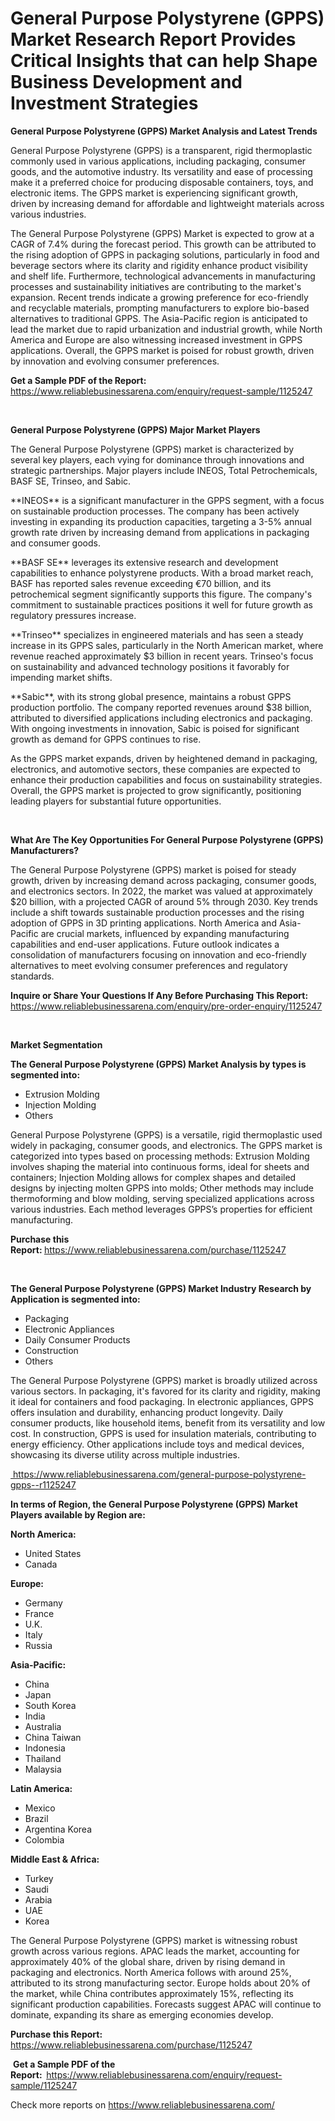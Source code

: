 <p><h1>General Purpose Polystyrene (GPPS) Market Research Report Provides Critical Insights that can help Shape Business Development and Investment Strategies</h1></p><p><strong>General Purpose Polystyrene (GPPS) Market Analysis and Latest Trends</strong></p>
<p><p>General Purpose Polystyrene (GPPS) is a transparent, rigid thermoplastic commonly used in various applications, including packaging, consumer goods, and the automotive industry. Its versatility and ease of processing make it a preferred choice for producing disposable containers, toys, and electronic items. The GPPS market is experiencing significant growth, driven by increasing demand for affordable and lightweight materials across various industries.</p><p>The General Purpose Polystyrene (GPPS) Market is expected to grow at a CAGR of 7.4% during the forecast period. This growth can be attributed to the rising adoption of GPPS in packaging solutions, particularly in food and beverage sectors where its clarity and rigidity enhance product visibility and shelf life. Furthermore, technological advancements in manufacturing processes and sustainability initiatives are contributing to the market's expansion. Recent trends indicate a growing preference for eco-friendly and recyclable materials, prompting manufacturers to explore bio-based alternatives to traditional GPPS. The Asia-Pacific region is anticipated to lead the market due to rapid urbanization and industrial growth, while North America and Europe are also witnessing increased investment in GPPS applications. Overall, the GPPS market is poised for robust growth, driven by innovation and evolving consumer preferences.</p></p>
<p><strong>Get a Sample PDF of the Report:&nbsp;</strong> <a href="https://www.reliablebusinessarena.com/enquiry/request-sample/1125247?utm_campaign=2822&utm_medium=2&utm_source=Github&utm_content=ia&utm_term=02042025&utm_id=general-purpose-polystyrene-gpps">https://www.reliablebusinessarena.com/enquiry/request-sample/1125247</a></p>
<p>&nbsp;</p>
<p><strong>General Purpose Polystyrene (GPPS) Major Market Players</strong></p>
<p><p>The General Purpose Polystyrene (GPPS) market is characterized by several key players, each vying for dominance through innovations and strategic partnerships. Major players include INEOS, Total Petrochemicals, BASF SE, Trinseo, and Sabic.</p><p>**INEOS** is a significant manufacturer in the GPPS segment, with a focus on sustainable production processes. The company has been actively investing in expanding its production capacities, targeting a 3-5% annual growth rate driven by increasing demand from applications in packaging and consumer goods.</p><p>**BASF SE** leverages its extensive research and development capabilities to enhance polystyrene products. With a broad market reach, BASF has reported sales revenue exceeding €70 billion, and its petrochemical segment significantly supports this figure. The company's commitment to sustainable practices positions it well for future growth as regulatory pressures increase.</p><p>**Trinseo** specializes in engineered materials and has seen a steady increase in its GPPS sales, particularly in the North American market, where revenue reached approximately $3 billion in recent years. Trinseo's focus on sustainability and advanced technology positions it favorably for impending market shifts.</p><p>**Sabic**, with its strong global presence, maintains a robust GPPS production portfolio. The company reported revenues around $38 billion, attributed to diversified applications including electronics and packaging. With ongoing investments in innovation, Sabic is poised for significant growth as demand for GPPS continues to rise.</p><p>As the GPPS market expands, driven by heightened demand in packaging, electronics, and automotive sectors, these companies are expected to enhance their production capabilities and focus on sustainability strategies. Overall, the GPPS market is projected to grow significantly, positioning leading players for substantial future opportunities.</p></p>
<p>&nbsp;</p>
<p><strong>What Are The Key Opportunities For General Purpose Polystyrene (GPPS) Manufacturers?</strong></p>
<p><p>The General Purpose Polystyrene (GPPS) market is poised for steady growth, driven by increasing demand across packaging, consumer goods, and electronics sectors. In 2022, the market was valued at approximately $20 billion, with a projected CAGR of around 5% through 2030. Key trends include a shift towards sustainable production processes and the rising adoption of GPPS in 3D printing applications. North America and Asia-Pacific are crucial markets, influenced by expanding manufacturing capabilities and end-user applications. Future outlook indicates a consolidation of manufacturers focusing on innovation and eco-friendly alternatives to meet evolving consumer preferences and regulatory standards.</p></p>
<p><strong>Inquire or Share Your Questions If Any Before Purchasing This Report:</strong> <a href="https://www.reliablebusinessarena.com/enquiry/pre-order-enquiry/1125247?utm_campaign=2822&utm_medium=2&utm_source=Github&utm_content=ia&utm_term=02042025&utm_id=general-purpose-polystyrene-gpps">https://www.reliablebusinessarena.com/enquiry/pre-order-enquiry/1125247</a></p>
<p>&nbsp;</p>
<p><strong>Market Segmentation</strong></p>
<p><strong>The General Purpose Polystyrene (GPPS) Market Analysis by types is segmented into:</strong></p>
<p><ul><li>Extrusion Molding</li><li>Injection Molding</li><li>Others</li></ul></p>
<p><p>General Purpose Polystyrene (GPPS) is a versatile, rigid thermoplastic used widely in packaging, consumer goods, and electronics. The GPPS market is categorized into types based on processing methods: Extrusion Molding involves shaping the material into continuous forms, ideal for sheets and containers; Injection Molding allows for complex shapes and detailed designs by injecting molten GPPS into molds; Other methods may include thermoforming and blow molding, serving specialized applications across various industries. Each method leverages GPPS’s properties for efficient manufacturing.</p></p>
<p><strong>Purchase this Report:&nbsp;</strong><a href="https://www.reliablebusinessarena.com/purchase/1125247?utm_campaign=2822&utm_medium=2&utm_source=Github&utm_content=ia&utm_term=02042025&utm_id=general-purpose-polystyrene-gpps">https://www.reliablebusinessarena.com/purchase/1125247</a></p>
<p>&nbsp;</p>
<p><strong>The General Purpose Polystyrene (GPPS) Market Industry Research by Application is segmented into:</strong></p>
<p><ul><li>Packaging</li><li>Electronic Appliances</li><li>Daily Consumer Products</li><li>Construction</li><li>Others</li></ul></p>
<p><p>The General Purpose Polystyrene (GPPS) market is broadly utilized across various sectors. In packaging, it's favored for its clarity and rigidity, making it ideal for containers and food packaging. In electronic appliances, GPPS offers insulation and durability, enhancing product longevity. Daily consumer products, like household items, benefit from its versatility and low cost. In construction, GPPS is used for insulation materials, contributing to energy efficiency. Other applications include toys and medical devices, showcasing its diverse utility across multiple industries.</p></p>
<p><a href="https://www.reliablebusinessarena.com/general-purpose-polystyrene-gpps--r1125247?utm_campaign=2822&utm_medium=2&utm_source=Github&utm_content=ia&utm_term=02042025&utm_id=general-purpose-polystyrene-gpps">&nbsp;https://www.reliablebusinessarena.com/general-purpose-polystyrene-gpps--r1125247</a></p>
<p><strong>In terms of Region, the General Purpose Polystyrene (GPPS) Market Players available by Region are:</strong></p>
<p>
    <p> <strong> North America: </strong>
        <ul>
            <li>United States</li>
            <li>Canada</li>
        </ul>
        </p> 
    <p> <strong> Europe: </strong>
        <ul>
            <li>Germany</li>
            <li>France</li>
            <li>U.K.</li>
            <li>Italy</li>
            <li>Russia</li>
        </ul>
        </p> 
    <p> <strong> Asia-Pacific: </strong>
        <ul>
            <li>China</li>
            <li>Japan</li>
            <li>South Korea</li>
            <li>India</li>
            <li>Australia</li>
            <li>China Taiwan</li>
            <li>Indonesia</li>
            <li>Thailand</li>
            <li>Malaysia</li>
        </ul>
        </p> 
    <p> <strong> Latin America: </strong>
        <ul>
            <li>Mexico</li>
            <li>Brazil</li>
            <li>Argentina Korea</li>
            <li>Colombia</li>
        </ul>
        </p> 
    <p> <strong> Middle East & Africa: </strong>
        <ul>
            <li>Turkey</li>
            <li>Saudi</li>
            <li>Arabia</li>
            <li>UAE</li>
            <li>Korea</li>
        </ul>
    </p>
    </p>
<p><p>The General Purpose Polystyrene (GPPS) market is witnessing robust growth across various regions. APAC leads the market, accounting for approximately 40% of the global share, driven by rising demand in packaging and electronics. North America follows with around 25%, attributed to its strong manufacturing sector. Europe holds about 20% of the market, while China contributes approximately 15%, reflecting its significant production capabilities. Forecasts suggest APAC will continue to dominate, expanding its share as emerging economies develop.</p></p>
<p><strong>Purchase this Report: </strong><a href="https://www.reliablebusinessarena.com/purchase/1125247?utm_campaign=2822&utm_medium=2&utm_source=Github&utm_content=ia&utm_term=02042025&utm_id=general-purpose-polystyrene-gpps">https://www.reliablebusinessarena.com/purchase/1125247</a></p>
<p>&nbsp;<strong>Get a Sample PDF of the Report:&nbsp;&nbsp;</strong><a href="https://www.reliablebusinessarena.com/enquiry/request-sample/1125247?utm_campaign=2822&utm_medium=2&utm_source=Github&utm_content=ia&utm_term=02042025&utm_id=general-purpose-polystyrene-gpps">https://www.reliablebusinessarena.com/enquiry/request-sample/1125247</a></p>
<p><strong></strong></p>
<p>Check more reports on <a href="https://www.reliablebusinessarena.com/?utm_campaign=2822&utm_medium=2&utm_source=Github&utm_content=ia&utm_term=02042025&utm_id=general-purpose-polystyrene-gpps">https://www.reliablebusinessarena.com/</a></p>